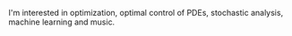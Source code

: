 I'm interested in optimization, optimal control of PDEs, stochastic analysis, machine learning and music.

